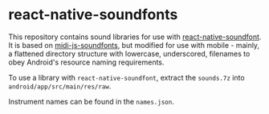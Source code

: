 # react-native-soundfonts

This repository contains sound libraries for use with [react-native-soundfont](https://www.npmjs.com/package/react-native-soundfont). It is based on [midi-js-soundfonts](https://github.com/gleitz/midi-js-soundfonts), but modified for use with mobile - mainly, a flattened directory structure with lowercase, underscored, filenames to obey Android's resource naming requirements.

To use a library with `react-native-soundfont`, extract the `sounds.7z` into `android/app/src/main/res/raw`.

Instrument names can be found in the `names.json`.
